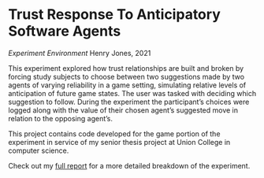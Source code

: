 # Trust Response To Anticipatory Software Agents
_Experiment Environment_
Henry Jones, 2021

This experiment explored how trust relationships are built and broken by forcing study subjects to choose between two suggestions made by two agents of varying reliability in a game setting, simulating relative levels of anticipation of future game states. The user was tasked with deciding which suggestion to follow. During the experiment the participant’s choices were logged along with the value of their chosen agent’s suggested move in relation to the opposing agent’s.

This project contains code developed for the game portion of the experiment in service of my senior thesis project at Union College in computer science. 

Check out my [full report] for a more detailed breakdown of the experiment.

   [full report]: <https://henryjones.xyz/details/thesis>
